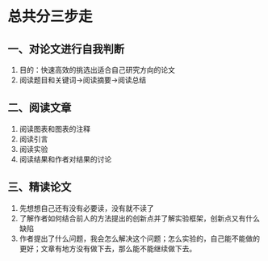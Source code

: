 # 总共分三步走
## 一、对论文进行自我判断
1. 目的：快速高效的挑选出适合自己研究方向的论文
2. 阅读题目和关键词->阅读摘要->阅读总结
## 二、阅读文章
1. 阅读图表和图表的注释
2. 阅读引言
3. 阅读实验
4. 阅读结果和作者对结果的讨论
## 三、精读论文
1. 先想想自己还有没有必要读，没有就不读了
2. 了解作者如何结合前人的方法提出的创新点并了解实验框架，创新点又有什么缺陷
3. 作者提出了什么问题，我会怎么解决这个问题；怎么实验的，自己能不能做的更好；文章有地方没有做下去，那么能不能继续做下去。 
